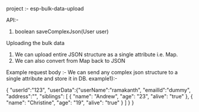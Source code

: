 project :- esp-bulk-data-upload

API:-
1. boolean saveComplexJson(User user)

Uploading the bulk data 
1) We can upload entire JSON structure as a single attribute i.e. Map.
2) We can also convert from Map back to JSON 

Example request body :- We can send any complex json structure to a single attribute and store it in DB.
example1):-  

{
"userId":"123",
"userData":{"userName":"ramakanth",
"emailId":"dummy",
"address":"",
"siblings": [
        {
            "name":  "Andrew", 
            "age":   "23", 
            "alive": "true"
        },
        {
            "name":  "Christine",
            "age":   "19",
            "alive": "true"
        }
        ]
}
}


